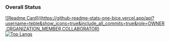 ### Overall Status
[![Readme Card]((https://github-readme-stats-one-bice.vercel.app/api?username=teble&show_icons=true&include_all_commits=true&role=OWNER,ORGANIZATION_MEMBER,COLLABORATOR)](https://github.com/anuraghazra/github-readme-stats)  
[![Top Langs](https://github-readme-stats-one-bice.vercel.app/api/top-langs/?username=teble&layout=compact&hide=javascript,html,css,MATLAB&role=OWNER,ORGANIZATION_MEMBER,COLLABORATOR&langs_count=10)](https://github.com/anuraghazra/github-readme-stats)
